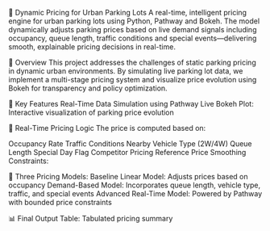 🚗 Dynamic Pricing for Urban Parking Lots
A real-time, intelligent pricing engine for urban parking lots using Python, Pathway and Bokeh.
The model dynamically adjusts parking prices based on live demand signals including occupancy, queue length, traffic conditions and special events—delivering smooth, explainable pricing decisions in real-time.

📌 Overview
This project addresses the challenges of static parking pricing in dynamic urban environments. By simulating live parking lot data, we implement a multi-stage pricing system and visualize price evolution using Bokeh for transparency and policy optimization.

🧠 Key Features
Real-Time Data Simulation using Pathway
Live Bokeh Plot: Interactive visualization of parking price evolution

🚀 Real-Time Pricing Logic
The price is computed based on:

Occupancy Rate
Traffic Conditions Nearby
Vehicle Type (2W/4W)
Queue Length
Special Day Flag
Competitor Pricing Reference
Price Smoothing Constraints:

🧮 Three Pricing Models:
Baseline Linear Model: Adjusts prices based on occupancy
Demand-Based Model: Incorporates queue length, vehicle type, traffic, and special events
Advanced Real-Time Model: Powered by Pathway with bounded price constraints

📊 Final Output Table: Tabulated pricing summary
